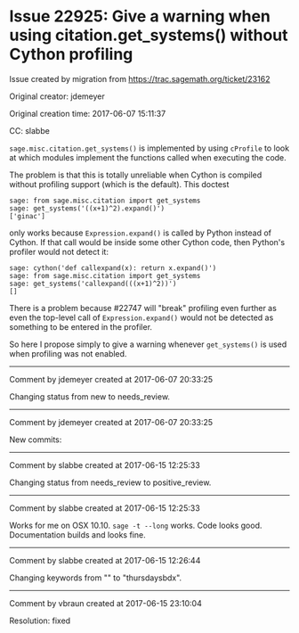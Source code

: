 # Issue 22925: Give a warning when using citation.get_systems() without Cython profiling

Issue created by migration from https://trac.sagemath.org/ticket/23162

Original creator: jdemeyer

Original creation time: 2017-06-07 15:11:37

CC:  slabbe

`sage.misc.citation.get_systems()` is implemented by using `cProfile` to look at which modules implement the functions called when executing the code.

The problem is that this is totally unreliable when Cython is compiled without profiling support (which is the default). This doctest

```
sage: from sage.misc.citation import get_systems
sage: get_systems('((x+1)^2).expand()')
['ginac']
```

only works because `Expression.expand()` is called by Python instead of Cython. If that call would be inside some other Cython code, then Python's profiler would not detect it:

```
sage: cython('def callexpand(x): return x.expand()')
sage: from sage.misc.citation import get_systems
sage: get_systems('callexpand(((x+1)^2))')
[]
```


There is a problem because #22747 will "break" profiling even further as even the top-level call of `Expression.expand()` would not be detected as something to be entered in the profiler.

So here I propose simply to give a warning whenever `get_systems()` is used when profiling was not enabled.


---

Comment by jdemeyer created at 2017-06-07 20:33:25

Changing status from new to needs_review.


---

Comment by jdemeyer created at 2017-06-07 20:33:25

New commits:


---

Comment by slabbe created at 2017-06-15 12:25:33

Changing status from needs_review to positive_review.


---

Comment by slabbe created at 2017-06-15 12:25:33

Works for me on OSX 10.10. `sage -t --long` works. Code looks good. Documentation builds and looks fine.


---

Comment by slabbe created at 2017-06-15 12:26:44

Changing keywords from "" to "thursdaysbdx".


---

Comment by vbraun created at 2017-06-15 23:10:04

Resolution: fixed
